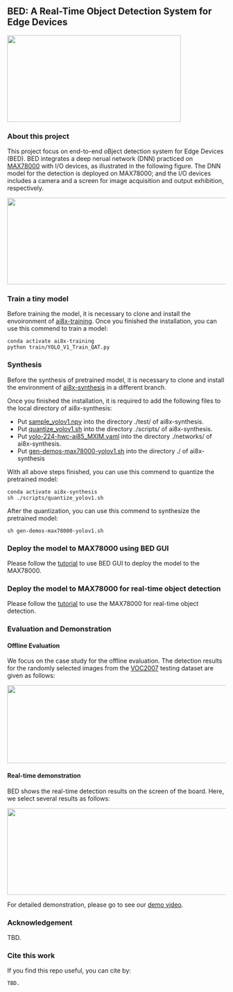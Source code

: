 ## BED: A Real-Time Object Detection System for Edge Devices
<img width="400" height="200" src="https://github.com/datamllab/BED_main/blob/main/figure/BED_logo.png">


### About this project

This project focus on end-to-end oBject
detection system for Edge Devices (BED).
BED integrates a deep nerual network (DNN) practiced on [MAX78000](https://www.maximintegrated.com/en/products/microcontrollers/MAX78000.html) with I/O devices, as illustrated in the following figure. 
The DNN model for the detection is deployed on MAX78000; 
and the I/O devices includes a camera and a screen for image acquisition and output exhibition, respectively. 

<div align=center>
<img width="600" height="200" src="https://github.com/datamllab/BED_main/blob/main/figure/sys_config-p.png">
</div>

### Train a tiny model

Before training the model, it is necessary to clone and install the envoironment of [ai8x-training](https://github.com/MaximIntegratedAI/ai8x-training).
Once you finished the installation, you can use this commend to train a model:

````angular2html
conda activate ai8x-training
python train/YOLO_V1_Train_QAT.py
````

### Synthesis

Before the synthesis of pretrained model, it is necessary to clone and install the environment of [ai8x-synthesis](https://github.com/MaximIntegratedAI/ai8x-synthesis) in a different branch.

Once you finished the installation, it is required to add the following files to the local directory of ai8x-synthesis: 

* Put [sample_yolov1.npy](https://github.com/datamllab/BED_main/blob/main/synthesis/sample_yolov1.npy) into the directory ./test/ of ai8x-synthesis. 
* Put [quantize_yolov1.sh](https://github.com/datamllab/BED_main/blob/main/synthesis/quantize_yolov1.sh) into the directory ./scripts/ of ai8x-synthesis.
* Put [yolo-224-hwc-ai85_MXIM.yaml](https://github.com/datamllab/BED_main/blob/main/synthesis/yolo-224-hwc-ai85_MXIM.yaml) into the directory ./networks/ of ai8x-synthesis.
* Put [gen-demos-max78000-yolov1.sh](https://github.com/datamllab/BED_main/blob/main/synthesis/gen-demos-max78000-yolov1.sh) into the directory ./ of ai8x-synthesis

With all above steps finished, you can use this commend to quantize the pretrained model: 
````angular2html
conda activate ai8x-synthesis
sh ./scripts/quantize_yolov1.sh
````

After the quantization, you can use this commend to synthesize the pretrained model: 
````angular2html
sh gen-demos-max78000-yolov1.sh
````

### Deploy the model to MAX78000 using BED GUI

Please follow the [tutorial](https://github.com/datamllab/BED_GUI) to use BED GUI to deploy the model to the MAX78000. 

### Deploy the model to MAX78000 for real-time object detection

Please follow the [tutorial](https://github.com/datamllab/BED_camera) to use the MAX78000 for real-time object detection.

### Evaluation and Demonstration

#### Offline Evaluation

We focus on the case study for the offline evaluation. The detection results for the randomly selected images from the [VOC2007](http://host.robots.ox.ac.uk/pascal/VOC/voc2007/index.html) testing dataset are given as follows: 

<div align=center>
<img width="1000" height="180" src="https://github.com/datamllab/BED_main/blob/main/figure/offline_results2.png">
</div>

#### Real-time demonstration

BED shows the real-time detection results on the screen of the board. Here, we select several results as follows:

<div align=center>
<img width="1000" height="200" src="https://github.com/datamllab/BED_main/blob/main/figure/real_results_more.png">
</div>

For detailed demonstration, please go to see our [demo video]().


### Acknowledgement

TBD.

### Cite this work

If you find this repo useful, you can cite by:

````angular2html
TBD.
````